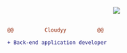 <p align="center">
  <img src="https://host.cloudyyuw.repl.co/i/e6ec7f963380809994eadb5d439f0abe.gif" /><br><br>
</p>
<p align="center">

```diff
@@          Cloudyy          @@

+ Back-end application developer
```

</p>
